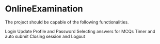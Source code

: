 # OnlineExamination
The project should be capable of the following functionalities.

Login
Update Profile and Password
Selecting answers for MCQs
Timer and auto submit
Closing session and Logout




